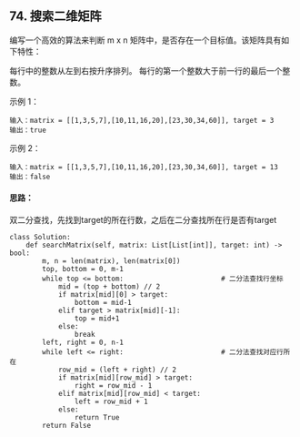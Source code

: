 ## 74. 搜索二维矩阵
编写一个高效的算法来判断 m x n 矩阵中，是否存在一个目标值。该矩阵具有如下特性：

每行中的整数从左到右按升序排列。
每行的第一个整数大于前一行的最后一个整数。
 

示例 1：

```
输入：matrix = [[1,3,5,7],[10,11,16,20],[23,30,34,60]], target = 3
输出：true
```
示例 2：

```
输入：matrix = [[1,3,5,7],[10,11,16,20],[23,30,34,60]], target = 13
输出：false
```

#### 思路：
双二分查找，先找到target的所在行数，之后在二分查找所在行是否有target

```
class Solution:
    def searchMatrix(self, matrix: List[List[int]], target: int) -> bool:
        m, n = len(matrix), len(matrix[0])
        top, bottom = 0, m-1
        while top <= bottom:                        # 二分法查找行坐标
            mid = (top + bottom) // 2
            if matrix[mid][0] > target:
                bottom = mid-1
            elif target > matrix[mid][-1]:
                top = mid+1
            else:
                break
        left, right = 0, n-1
        while left <= right:                        # 二分法查找对应行所在
            row_mid = (left + right) // 2
            if matrix[mid][row_mid] > target:
                right = row_mid - 1
            elif matrix[mid][row_mid] < target:
                left = row_mid + 1
            else:
                return True
        return False
```